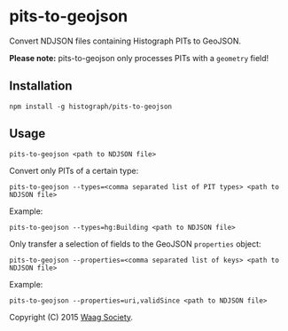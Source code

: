# pits-to-geojson

Convert NDJSON files containing Histograph PITs to GeoJSON.

__Please note:__ pits-to-geojson only processes PITs with a `geometry` field!

## Installation

    npm install -g histograph/pits-to-geojson

## Usage

    pits-to-geojson <path to NDJSON file>

Convert only PITs of a certain type:

    pits-to-geojson --types=<comma separated list of PIT types> <path to NDJSON file>

Example:

    pits-to-geojson --types=hg:Building <path to NDJSON file>

Only transfer a selection of fields to the GeoJSON `properties` object:

    pits-to-geojson --properties=<comma separated list of keys> <path to NDJSON file>

Example:

    pits-to-geojson --properties=uri,validSince <path to NDJSON file>
    
Copyright (C) 2015 [Waag Society](http://waag.org).
